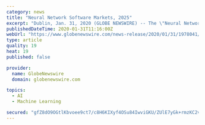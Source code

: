 ```yaml
---
category: news
title: "Neural Network Software Markets, 2025"
excerpt: "Dublin, Jan. 31, 2020 (GLOBE NEWSWIRE) -- The \"Neural Network Software Market - Growth, Trends, and Forecast (2020 - 2025)\" report has been added to ResearchAndMarkets.com's offering. The Neural Network Software Market was valued at USD 8."
publishedDateTime: 2020-01-31T11:16:00Z
webUrl: "https://www.globenewswire.com/news-release/2020/01/31/1978041/0/en/Neural-Network-Software-Markets-2025.html"
type: article
quality: 19
heat: 19
published: false

provider:
  name: GlobeNewswire
  domain: globenewswire.com

topics:
  - AI
  - Machine Learning

secured: "gfZ8dO9OGtlKbvoee9ct7/c8H6KIXyf4OSu84IwviGKU/ZUlE7yGk+rmzKC2vZYpf3X/IPbWaiuLfeL7oYNYwixJbXWQcPPP3ydO5APZ2raUZRjqiQ5jTl7QhLaAVAs8GMNRd6llhShe3hI/r2Ef9N3kt5G8AILQ+ULBsNeijYDdYV4/83qYhvsvW7ik8GIEV1247nLwA+X1t9VHHIwCsBVKEOJxhmMnEV4fB5xRkxqPKNUKYLMSyPyaGuXFIGmiytr4vK62trR58XRiaHZqvfd/WA+FsZ2kvjfqRI175fzyhYKIKwHyNkAgNHbRChHz;tZxUzMTvahTm9E2CaovTKw=="
---
```


